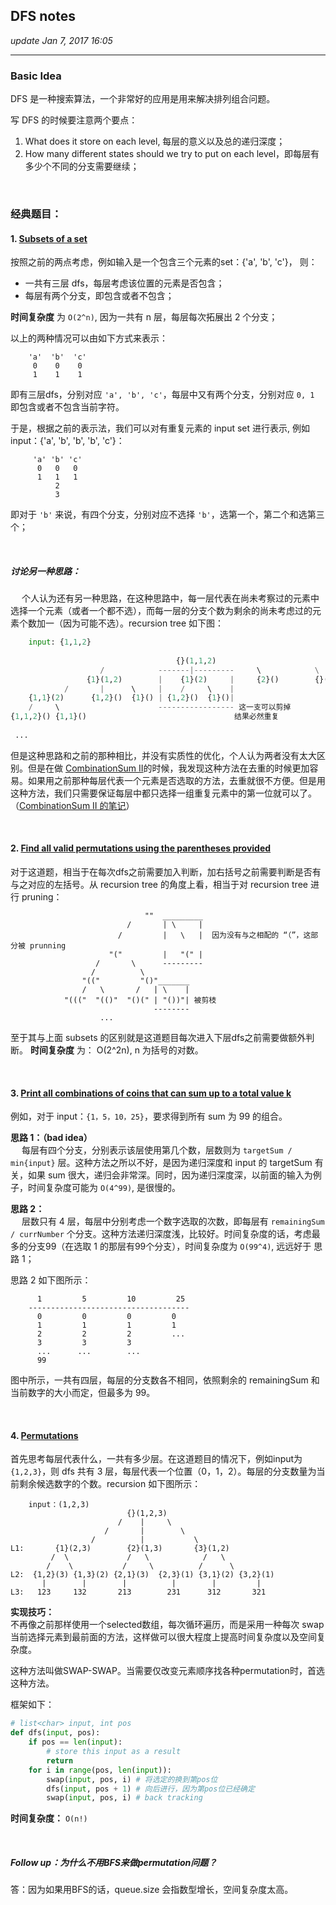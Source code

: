 ## DFS notes
_update Jan 7, 2017  16:05_

---
### Basic Idea
DFS 是一种搜索算法，一个非常好的应用是用来解决排列组合问题。

写 DFS 的时候要注意两个要点：

1.  What does it store on each level, 每层的意义以及总的递归深度；
2.  How many different states should we try to put on each level，即每层有多少个不同的分支需要继续；

<br>

### 经典题目：
#### 1. [Subsets of a set](https://will-gxz.gitbooks.io/xiaozheng_algo/content/dfs/permutation-and-combination/subsets.html)

按照之前的两点考虑，例如输入是一个包含三个元素的set：{'a', 'b', 'c'}， 则：

  *  一共有三层 dfs，每层考虑该位置的元素是否包含；
  *  每层有两个分支，即包含或者不包含；

**时间复杂度** 为 `O(2^n)`, 因为一共有 n 层，每层每次拓展出 2 个分支；

以上的两种情况可以由如下方式来表示：
```
    'a'  'b'  'c'
     0    0    0
     1    1    1
```
即有三层dfs，分别对应 `'a', 'b', 'c'`，每层中又有两个分支，分别对应 `0, 1` 即包含或者不包含当前字符。

于是，根据之前的表示法，我们可以对有重复元素的 input set 进行表示, 例如input：{'a', 'b', 'b', 'b', 'c'}：
```
     'a' 'b' 'c'
      0   0   0
      1   1   1
          2
          3
```
即对于 `'b'` 来说，有四个分支，分别对应不选择 `'b'`，选第一个，第二个和选第三个；

<br>

##### 讨论另一种思路：
&emsp; 个人认为还有另一种思路，在这种思路中，每一层代表在尚未考察过的元素中选择一个元素（或者一个都不选），而每一层的分支个数为剩余的尚未考虑过的元素个数加一（因为可能不选）。recursion tree 如下图：
```python
    input: {1,1,2}
    
                                     {}(1,1,2)
                    /            -------|---------     \            \
                 {1}(1,2)        |    {1}(2)     |     {2}()        {}()
            /       |      \     |    /     \    | 
    {1,1}(2)      {1,2}()  {1}() | {1,2}()  {1}()|
    /     \                      ----------------- 这一支可以剪掉
{1,1,2}() {1,1}()                                 结果必然重复 
 
 ...
```
但是这种思路和之前的那种相比，并没有实质性的优化，个人认为两者没有太大区别。但是在做 [CombinationSum II](https://leetcode.com/problems/combination-sum-ii/description/)的时候，我发现这种方法在去重的时候更加容易。如果用之前那种每层代表一个元素是否选取的方法，去重就很不方便。但是用这种方法，我们只需要保证每层中都只选择一组重复元素中的第一位就可以了。（[CombinationSum II 的笔记](https://will-gxz.gitbooks.io/xiaozheng_algo/content/dfs/permutation-and-combination/combination-sum-ii.html)）

<br>

#### 2. [Find all valid permutations using the parentheses provided](https://will-gxz.gitbooks.io/xiaozheng_algo/content/dfs/permutation-and-combination/generate-parentheses.html)
对于这道题，相当于在每次dfs之前需要加入判断，加右括号之前需要判断是否有与之对应的左括号。从 recursion tree 的角度上看，相当于对 recursion tree 进行 pruning：
```
                              ""  _________
                          /       | \     |
                        /         |   \   |  因为没有与之相配的 “（”，这部分被 prunning
                      "("         |   "(" |
                   /       \      --------- 
                  /          \
                "(("         "()"_______
                /   \       /   | \    |
            "((("  "(()"  "()(" | "())"| 被剪枝
                                --------
                    ...
```
至于其与上面 subsets 的区别就是这道题目每次进入下层dfs之前需要做额外判断。
**时间复杂度** 为： O(2^2n), n 为括号的对数。

<br>

#### 3. [Print all combinations of coins that can sum up to a total value k](https://will-gxz.gitbooks.io/xiaozheng_algo/content/dfs/permutation-and-combination/combination-sum.html)
例如，对于 input：`{1，5，10，25}`，要求得到所有 sum 为 99 的组合。

**思路 1：（bad idea）**   
&emsp; 每层有四个分支，分别表示该层使用第几个数，层数则为 `targetSum / min{input}` 层。这种方法之所以不好，是因为递归深度和 input 的 targetSum 有关，如果 sum 很大，递归会非常深。同时，因为递归深度深，以前面的输入为例子，时间复杂度可能为 `O(4^99)`, 是很慢的。

**思路 2：**  
&emsp; 层数只有 4 层，每层中分别考虑一个数字选取的次数，即每层有 `remainingSum / currNumber` 个分支。这种方法递归深度浅，比较好。时间复杂度的话，考虑最多的分支99（在选取 1 的那层有99个分支），时间复杂度为 `O(99^4)`, 远远好于 思路 1；

思路 2 如下图所示：
```
      1         5         10         25
    ------------------------------------
      0         0         0         0
      1         1         1         1
      2         2         2         ...
      3         3         3
      ...      ...        ...
      99
```
图中所示，一共有四层，每层的分支数各不相同，依照剩余的 remainingSum 和当前数字的大小而定，但最多为 99。

<br>

#### 4. [Permutations](https://will-gxz.gitbooks.io/xiaozheng_algo/content/dfs/permutation-and-combination/permutations-ii.html)
首先思考每层代表什么，一共有多少层。在这道题目的情况下，例如input为 `{1,2,3}`，则 dfs 共有 3 层，每层代表一个位置（0，1，2）。每层的分支数量为当前剩余候选数字的个数。recursion 如下图所示：
```
    input：(1,2,3)
                          {}(1,2,3)
                        /    |     \
                     /       |        \      
                  /          |           \
L1:       {1}(2,3)        {2}(1,3)       {3}(1,2)
         /  \             /   \            /   \   
        /    \           /     \          /      \
L2:  {1,2}(3) {1,3}(2) {2,1}(3)  {2,3}(1) {3,1}(2) {3,2}(1)
       |        |        |          |        |         |
L3:   123     132       213        231      312       321
```
**实现技巧：**  
不再像之前那样使用一个selected数组，每次循环遍历，而是采用一种每次 swap 当前选择元素到最前面的方法，这样做可以很大程度上提高时间复杂度以及空间复杂度。

这种方法叫做SWAP-SWAP。当需要仅改变元素顺序找各种permutation时，首选这种方法。

框架如下：
```python
# list<char> input, int pos
def dfs(input, pos):
    if pos == len(input):
        # store this input as a result
        return
    for i in range(pos, len(input)):
        swap(input, pos, i) # 将选定的换到第pos位
        dfs(input, pos + 1) # 向后进行，因为第pos位已经确定
        swap(input, pos, i) # back tracking
```

**时间复杂度：** `O(n!)`

<br>

##### Follow up：为什么不用BFS来做permutation问题？
答：因为如果用BFS的话，queue.size 会指数型增长，空间复杂度太高。




















